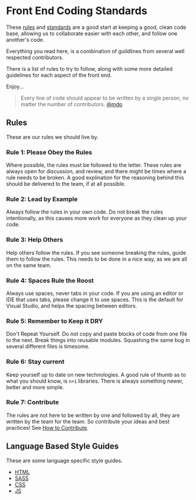 # Front End Coding Standards

These [rules](#rules) and [standards](#language-based-style-guides) are a good start at keeping a good, clean code base, allowing us to collaborate easier with each other, and follow one another's code.

Everything you read here, is a combination of guildlines from several well respected contributors.

There is a list of rules to try to follow, along with some more detailed guidelines for each aspect of the front end.

Enjoy...

> Every line of code should appear to be written by a single person, no matter the number of contributors.
[@mdo](https://twitter.com/mdo)

## Rules

These are our rules we should live by.

### Rule 1: Please Obey the Rules
Where possible, the rules must be followed to the letter. These rules are always open for discussion, and review, and there might be times where a rule needs to be broken. A good explination for the reasoning behind this should be delivered to the team, if at all possible.

### Rule 2: Lead by Example
Always follow the rules in your own code. Do not break the rules intentionally, as this causes more work for everyone as they clean up your code.

### Rule 3: Help Others
Help others follow the rules. If you see someone breaking the rules, guide them to follow the rules. This needs to be done in a nice way, as we are all on the same team.

### Rule 4: Spaces Rule the Roost
Always use spaces, never tabs in your code. If you are using an editor or IDE that uses tabs, please change it to use spaces. This is the default for Visual Studio, and helps the spacing between editors.

### Rule 5: Remember to Keep it DRY
Don't Repeat Yourself. Do not copy and paste blocks of code from one file to the next. Break things into reusable modules. Squashing the same bug in several different files is timesome.

### Rule 6: Stay current
Keep yourself up to date on new technologies. A good rule of thumb as to what you should know, is ```n+1``` libraries. There is always something newer, better and more simple.

### Rule 7: Contribute
The rules are not here to be written by one and followed by all, they are written by the team for the team. So contribute your ideas and best practices! See [How to Contribute](/contributing).
    
## Language Based Style Guides

These are some language specific style guides.

* [HTML](/html)
* [SASS](/sass)
* [CSS](/css)
* [JS](/js)